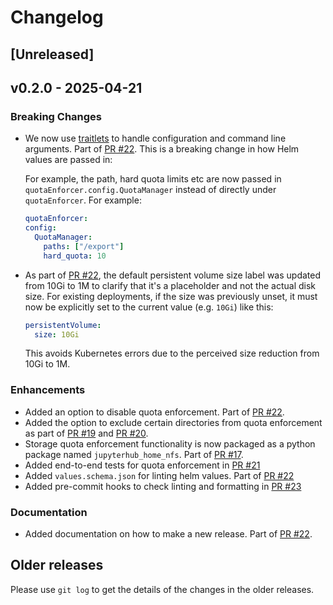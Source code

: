# Changelog

## [Unreleased]


## v0.2.0 - 2025-04-21

### Breaking Changes

* We now use [traitlets](https://traitlets.readthedocs.io/en/stable/) to handle configuration and command line arguments. Part of [PR #22](https://github.com/2i2c-org/jupyterhub-home-nfs/pull/22). This is a breaking change in how Helm values are passed in:

    For example, the path, hard quota limits etc are now passed in `quotaEnforcer.config.QuotaManager` instead of directly under `quotaEnforcer`. For example:

    ```yaml
    quotaEnforcer:
    config:
      QuotaManager:
        paths: ["/export"]
        hard_quota: 10
    ```
* As part of [PR #22](https://github.com/2i2c-org/jupyterhub-home-nfs/pull/22), the default persistent volume size label was updated from 10Gi to 1M to clarify that it's a placeholder and not the actual disk size.
For existing deployments, if the size was previously unset, it must now be explicitly set to the current value (e.g. `10Gi`) like this:

    ```yaml
    persistentVolume:
      size: 10Gi
    ```

    This avoids Kubernetes errors due to the perceived size reduction from 10Gi to 1M.

### Enhancements

* Added an option to disable quota enforcement. Part of [PR #22](https://github.com/2i2c-org/jupyterhub-home-nfs/pull/22).
* Added the option to exclude certain directories from quota enforcement as part of [PR #19](https://github.com/2i2c-org/jupyterhub-home-nfs/pull/19) and [PR #20](https://github.com/2i2c-org/jupyterhub-home-nfs/pull/20).
* Storage quota enforcement functionality is now packaged as a python package named `jupyterhub_home_nfs`. Part of [PR #17](https://github.com/2i2c-org/jupyterhub-home-nfs/pull/17).
* Added end-to-end tests for quota enforcement in [PR #21](https://github.com/2i2c-org/jupyterhub-home-nfs/pull/21)
* Added `values.schema.json` for linting helm values. Part of [PR #22](https://github.com/2i2c-org/jupyterhub-home-nfs/pull/22)
* Added pre-commit hooks to check linting and formatting in [PR #23](https://github.com/2i2c-org/jupyterhub-home-nfs/pull/23)

### Documentation

* Added documentation on how to make a new release. Part of [PR #22](https://github.com/2i2c-org/jupyterhub-home-nfs/pull/22).

## Older releases

Please use `git log` to get the details of the changes in the older releases.
